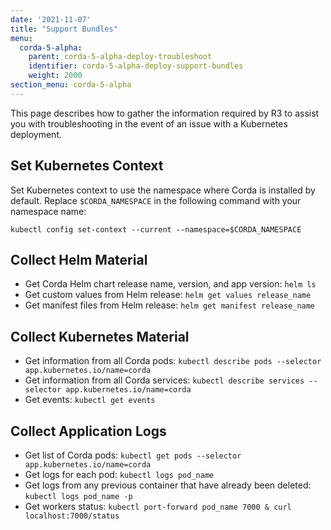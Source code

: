 ```yaml
---
date: '2021-11-07'
title: "Support Bundles"
menu:
  corda-5-alpha:
    parent: corda-5-alpha-deploy-troubleshoot
    identifier: corda-5-alpha-deploy-support-bundles
    weight: 2000
section_menu: corda-5-alpha
---
```

<!--https://r3-cev.atlassian.net/browse/CORE-7232-->

This page describes how to gather the information required by R3 to assist you with troubleshooting in the event of an issue with a Kubernetes deployment.

## Set Kubernetes Context

Set Kubernetes context to use the namespace where Corda is installed by default. Replace `$CORDA_NAMESPACE` in the following command with your namespace name:

```shell
kubectl config set-context --current --namespace=$CORDA_NAMESPACE
```

## Collect Helm Material

* Get Corda Helm chart release name, version, and app version: `helm ls`
* Get custom values from Helm release: `helm get values release_name`
* Get manifest files from Helm release: `helm get manifest release_name`

## Collect Kubernetes Material

* Get information from all Corda pods: `kubectl describe pods --selector app.kubernetes.io/name=corda`
* Get information from all Corda services: `kubectl describe services --selector app.kubernetes.io/name=corda`
* Get events: `kubectl get events`

## Collect Application Logs

* Get list of Corda pods: `kubectl get pods --selector app.kubernetes.io/name=corda`
* Get logs for each pod: `kubectl logs pod_name`
* Get logs from any previous container that have already been deleted: `kubectl logs pod_name -p`
* Get workers status: `kubectl port-forward pod_name 7000 & curl localhost:7000/status`
